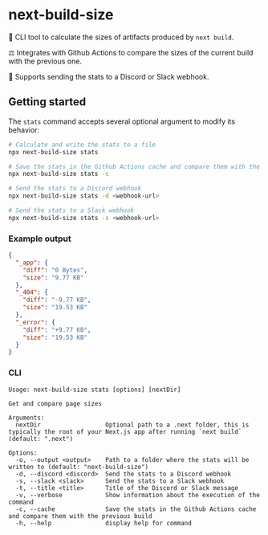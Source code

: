 # next-build-size

🧰 CLI tool to calculate the sizes of artifacts produced by `next build`.

⚖️ Integrates with Github Actions to compare the sizes of the current build with the previous one.

💬 Supports sending the stats to a Discord or Slack webhook.

## Getting started

The `stats` command accepts several optional argument to modify its behavior:

```sh
# Calculate and write the stats to a file
npx next-build-size stats

# Save the stats in the Github Actions cache and compare them with the previous build
npx next-build-size stats -c

# Send the stats to a Discord webhook
npx next-build-size stats -d <webhook-url>

# Send the stats to a Slack webhook
npx next-build-size stats -s <webhook-url>
```

### Example output

```json
{
  "_app": {
    "diff": "0 Bytes",
    "size": "9.77 KB"
  },
  "_404": {
    "diff": "-9.77 KB",
    "size": "19.53 KB"
  },
  "_error": {
    "diff": "+9.77 KB",
    "size": "19.53 KB"
  }
}
```

### CLI

```
Usage: next-build-size stats [options] [nextDir]

Get and compare page sizes

Arguments:
  nextDir                  Optional path to a .next folder, this is typically the root of your Next.js app after running `next build` (default: ".next")

Options:
  -o, --output <output>    Path to a folder where the stats will be written to (default: "next-build-size")
  -d, --discord <discord>  Send the stats to a Discord webhook
  -s, --slack <slack>      Send the stats to a Slack webhook
  -t, --title <title>      Title of the Discord or Slack message
  -v, --verbose            Show information about the execution of the command
  -c, --cache              Save the stats in the Github Actions cache and compare them with the previous build
  -h, --help               display help for command
```
